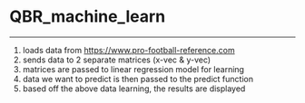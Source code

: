 # QBR_machine_learn
---------------------------------------------------------
1) loads data from https://www.pro-football-reference.com
2) sends data to 2 separate matrices (x-vec & y-vec)
3) matrices are passed to linear regression model for learning
4) data we want to predict is then passed to the predict function
5) based off the above data learning, the results are displayed
